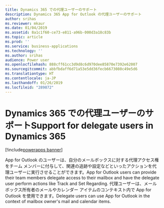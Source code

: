 ```yaml
---
title: Dynamics 365 での代理ユーザーのサポート
description: Dynamics 365 App for Outlook の代理ユーザーのサポート
author: srihas
ms.reviewer: mkaur
ms.date: 01/04/2019
ms.assetid: 8a1c1f60-ce73-e811-a96b-000d3a18c83b
ms.topic: article
ms.prod: ''
ms.service: business-applications
ms.technology: ''
ms.author: srihas
audience: Power user
ms.openlocfilehash: 888cff61cc3d9d8c6d970dee85870e7392e62007
ms.sourcegitcommit: abbfbdaff6d71a53e5dd36fecb6673080c49e5d6
ms.translationtype: HT
ms.contentlocale: ja-JP
ms.lasthandoff: 01/26/2019
ms.locfileid: "289872"
---
```

# <a name="support-for-delegate-users-in-dynamics-365"></a><span data-ttu-id="bf143-103">Dynamics 365 での代理ユーザーのサポート</span><span class="sxs-lookup"><span data-stu-id="bf143-103">Support for delegate users in Dynamics 365</span></span>


[!include[powerapps banner](../includes/powerapps.md)]

<span data-ttu-id="bf143-104">App for Outlook のユーザーは、自分のメールボックスに対する代理アクセス権をチーム メンバーに付与して、関連の追跡や設定などといったアクションを代理ユーザーに実行させることができます。</span><span class="sxs-lookup"><span data-stu-id="bf143-104">App for Outlook users can provide their team members delegate access to their mailbox and have the delegate user perform actions like Track and Set Regarding.</span></span> <span data-ttu-id="bf143-105">代理ユーザーは、メールボックス所有者のメールやカレンダー アイテムのコンテキスト内で App for Outlook を使用できます。</span><span class="sxs-lookup"><span data-stu-id="bf143-105">Delegate users can use App for Outlook in the context of mailbox owner's mail and calendar items.</span></span>

